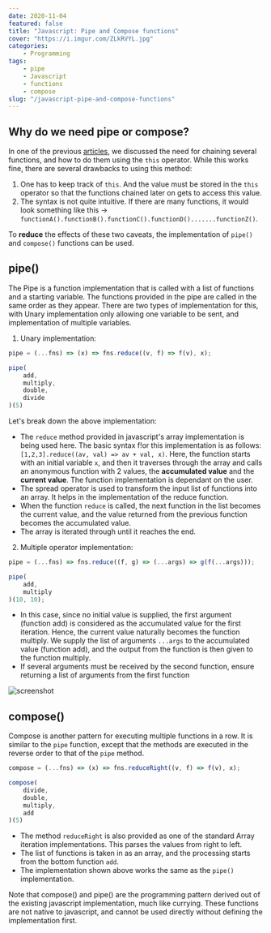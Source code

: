 ```yaml
---
date: 2020-11-04
featured: false
title: "Javascript: Pipe and Compose functions"
cover: "https://i.imgur.com/ZLkRVYL.jpg"
categories: 
    - Programming
tags:
    - pipe
    - Javascript
    - functions
    - compose
slug: "/javascript-pipe-and-compose-functions"
---
```


## Why do we need pipe or compose?

In one of the previous [articles](/javascript-how-to-create-chainable-functions), we discussed the need for chaining several functions, and how to do them using the `this` operator. While this works fine, there are several drawbacks to using this method:
1. One has to keep track of `this`. And the value must be stored in the `this` operator so that the functions chained later on gets to access this value.
2. The syntax is not quite intuitive. If there are many functions, it would look something like this -> `functionA().functionB().functionC().functionD().......functionZ()`.

To **reduce** the effects of these two caveats, the implementation of `pipe()` and `compose()` functions can be used.

## pipe()

The Pipe is a function implementation that is called with a list of functions and a starting variable. The functions provided in the pipe are called in the same order as they appear. There are two types of implementation for this, with Unary implementation only allowing one variable to be sent, and implementation of multiple variables.

1. Unary implementation:

```javascript
pipe = (...fns) => (x) => fns.reduce((v, f) => f(v), x);

pipe(
    add,
    multiply,
    double,
    divide
)(5)
```

Let's break down the above implementation:

- The `reduce` method provided in javascript's array implementation is being used here. The basic syntax f!or this implementation is as follows: `[1,2,3].reduce((av, val) => av + val, x)`. Here, the function starts with an initial variable `x`, and then it traverses through the array and calls an anonymous function with 2 values, the **accumulated value** and the **current value**. The function implementation is dependant on the user.
- The spread operator is used to transform the input list of functions into an array. It helps in the implementation of the reduce function.
- When the function `reduce` is called, the next function in the list becomes the current value, and the value returned from the previous function becomes the accumulated value.
- The array is iterated through until it reaches the end.

2. Multiple operator implementation:

```javascript
pipe = (...fns) => fns.reduce((f, g) => (...args) => g(f(...args)));

pipe(
    add,
    multiply
)(10, 10);
```

- In this case, since no initial value is supplied, the first argument (function add) is considered as the accumulated value for the first iteration. Hence, the current value naturally becomes the function multiply. We supply the list of arguments `...args` to the accumulated value (function add), and the output from the function is then given to the function multiply. 
- If several arguments must be received by the second function, ensure returning a list of arguments from the first function

![screenshot](https://i.imgur.com/s17rzwv.png)

## compose()

Compose is another pattern for executing multiple functions in a row. It is similar to the `pipe` function, except that the methods are executed in the reverse order to that of the `pipe` method. 

```javascript
compose = (...fns) => (x) => fns.reduceRight((v, f) => f(v), x);

compose(
    divide,
    double,
    multiply,
    add
)(5)
```

- The method `reduceRight` is also provided as one of the standard Array iteration implementations. This parses the values from right to left. 
- The list of functions is taken in as an array, and the processing starts from the bottom function `add`.
- The implementation shown above works the same as the `pipe()` implementation.

Note that compose() and pipe() are the programming pattern derived out of the existing javascript implementation, much like currying. These functions are not native to javascript, and cannot be used directly without defining the implementation first.